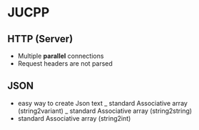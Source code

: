 # JUCPP

## HTTP (Server)

- Multiple **parallel** connections
- Request headers are not parsed 

## JSON

- easy way to create Json text
_ standard Associative array (string2variant)
_ standard Associative array (string2string)
- standard Associative array (string2int)

